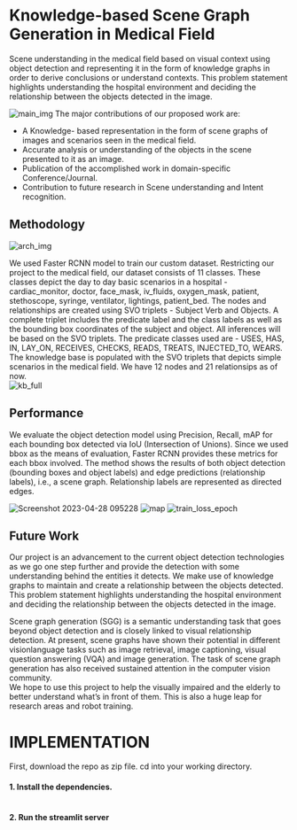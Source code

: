 # **Knowledge-based Scene Graph Generation in Medical Field**    

Scene understanding in the medical field based on visual context using object detection and representing it in the form of knowledge graphs in order to derive conclusions or understand contexts.
This problem statement highlights understanding the hospital environment and deciding the relationship between the objects detected in the image.  

![main_img](https://user-images.githubusercontent.com/83866928/235880897-bdd3b692-1e38-409f-9d15-5872eb9d331c.png)
The major contributions of our proposed work are:  
- A Knowledge- based representation in the form of scene graphs of images and scenarios seen in the medical field.
- Accurate analysis or understanding of the objects in the scene presented to it as an image.
- Publication of the accomplished work in domain-specific Conference/Journal.
- Contribution to future research in Scene understanding and Intent recognition.  

## Methodology

![arch_img](https://user-images.githubusercontent.com/83866928/235880903-00ba2e81-aa18-4624-8be8-93441562ff76.png)  

We used Faster RCNN model to train our custom dataset. Restricting our project to the medical field, our dataset consists of 11 classes. These classes depict the day to day basic scenarios in a hospital - cardiac_monitor, doctor, face_mask, iv_fluids, oxygen_mask, patient, stethoscope, syringe, ventilator, lightings, patient_bed.
The nodes and relationships are created using SVO triplets - Subject Verb and Objects. A complete triplet includes the predicate label and the class labels as well as the bounding box coordinates of the subject and object. All inferences will be based on the SVO triplets.
The predicate classes used are - USES, HAS, IN, LAY_ON, RECEIVES, CHECKS, READS, TREATS, INJECTED_TO, WEARS. The knowledge base is populated with the SVO triplets that depicts simple scenarios in the medical field. We have 12 nodes and 21 relationsips as of now.  
![kb_full](https://user-images.githubusercontent.com/83866928/235880886-9ba3caa8-faa5-43de-992d-8db298d44ba9.png)

## Performance  

We evaluate the object detection model using Precision, Recall, mAP for each bounding box detected via IoU (Intersection of Unions). Since we used bbox as the means of evaluation, Faster RCNN provides these metrics for each bbox involved.
The method shows the results of both object detection (bounding boxes and object labels) and edge predictions (relationship labels), i.e., a scene graph. Relationship labels are represented as directed edges.  

![Screenshot 2023-04-28 095228](https://user-images.githubusercontent.com/83866928/235881828-4bb59e92-b50e-4964-8540-ac10651e5b8e.png)
![map](https://user-images.githubusercontent.com/83866928/235882133-bf9d6b56-f146-4fbe-913d-7e5a1c91a275.png)
![train_loss_epoch](https://user-images.githubusercontent.com/83866928/235882139-c4044022-67a1-4b5c-aa19-632d5722e5f7.png)

## Future Work

Our project is an advancement to the current object detection technologies as we go one step further and provide the detection with some understanding behind the entities it detects. We make use of knowledge graphs to maintain and create a relationship between the objects detected.   
This problem statement highlights understanding the hospital environment and deciding the relationship between the objects detected in the image.  

Scene graph generation (SGG) is a semantic understanding task that goes beyond object detection and is closely linked to visual relationship detection. At present, scene graphs have shown their potential in different visionlanguage tasks such as image retrieval, image captioning, visual question answering (VQA) and image generation. The task of scene graph generation has also received sustained attention in the computer vision community.  
We hope to use this project to help the visually impaired and the elderly to better understand what’s in front of them. This is also a huge leap for research areas and robot training.


# IMPLEMENTATION

First, download the repo as zip file.
cd into your working directory.
#### 1. Install the dependencies.
``` pip install -r requirements.txt 
```
#### 2. Run the streamlit server
``` streamlit run main_deal.py 
```



